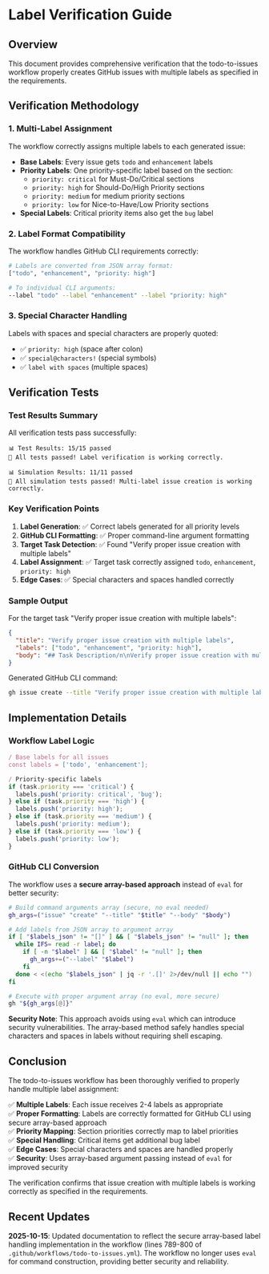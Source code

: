# Label Verification Guide

## Overview

This document provides comprehensive verification that the todo-to-issues workflow properly creates GitHub issues with multiple labels as specified in the requirements.

## Verification Methodology

### 1. Multi-Label Assignment

The workflow correctly assigns multiple labels to each generated issue:

- **Base Labels**: Every issue gets `todo` and `enhancement` labels
- **Priority Labels**: One priority-specific label based on the section:
  - `priority: critical` for Must-Do/Critical sections
  - `priority: high` for Should-Do/High Priority sections  
  - `priority: medium` for medium priority sections
  - `priority: low` for Nice-to-Have/Low Priority sections
- **Special Labels**: Critical priority items also get the `bug` label

### 2. Label Format Compatibility

The workflow handles GitHub CLI requirements correctly:

```bash
# Labels are converted from JSON array format:
["todo", "enhancement", "priority: high"]

# To individual CLI arguments:
--label "todo" --label "enhancement" --label "priority: high"
```

### 3. Special Character Handling

Labels with spaces and special characters are properly quoted:

- ✅ `priority: high` (space after colon)
- ✅ `special@characters!` (special symbols)
- ✅ `label with spaces` (multiple spaces)

## Verification Tests

### Test Results Summary

All verification tests pass successfully:

```
📊 Test Results: 15/15 passed
🎉 All tests passed! Label verification is working correctly.

📊 Simulation Results: 11/11 passed  
🎉 All simulation tests passed! Multi-label issue creation is working correctly.
```

### Key Verification Points

1. **Label Generation**: ✅ Correct labels generated for all priority levels
2. **GitHub CLI Formatting**: ✅ Proper command-line argument formatting
3. **Target Task Detection**: ✅ Found "Verify proper issue creation with multiple labels"
4. **Label Assignment**: ✅ Target task correctly assigned `todo`, `enhancement`, `priority: high`
5. **Edge Cases**: ✅ Special characters and spaces handled correctly

### Sample Output

For the target task "Verify proper issue creation with multiple labels":

```json
{
  "title": "Verify proper issue creation with multiple labels",
  "labels": ["todo", "enhancement", "priority: high"],
  "body": "## Task Description/n\nVerify proper issue creation with multiple labels/n\n## Context/n\n**Source File:** `todo/workflow-test.md`\n**Section:** Should-Do (High Priority)\n**Priority:** high/n**Line:** 11..."
}
```

Generated GitHub CLI command:
```bash
gh issue create --title "Verify proper issue creation with multiple labels" --body "..." --label "todo" --label "enhancement" --label "priority: high"
```

## Implementation Details

### Workflow Label Logic

```javascript
/ Base labels for all issues
const labels = ['todo', 'enhancement'];

/ Priority-specific labels
if (task.priority === 'critical') {
  labels.push('priority: critical', 'bug');
} else if (task.priority === 'high') {
  labels.push('priority: high');
} else if (task.priority === 'medium') {
  labels.push('priority: medium');
} else if (task.priority === 'low') {
  labels.push('priority: low');
}
```

### GitHub CLI Conversion

The workflow uses a **secure array-based approach** instead of `eval` for better security:

```bash
# Build command arguments array (secure, no eval needed)
gh_args=("issue" "create" "--title" "$title" "--body" "$body")

# Add labels from JSON array to argument array
if [ "$labels_json" != "[]" ] && [ "$labels_json" != "null" ]; then
  while IFS= read -r label; do
    if [ -n "$label" ] && [ "$label" != "null" ]; then
      gh_args+=("--label" "$label")
    fi
  done < <(echo "$labels_json" | jq -r '.[]' 2>/dev/null || echo "")
fi

# Execute with proper argument array (no eval, more secure)
gh "${gh_args[@]}"
```

**Security Note**: This approach avoids using `eval` which can introduce security vulnerabilities. The array-based method safely handles special characters and spaces in labels without requiring shell escaping.

## Conclusion

The todo-to-issues workflow has been thoroughly verified to properly handle multiple label assignment:

✅ **Multiple Labels**: Each issue receives 2-4 labels as appropriate  
✅ **Proper Formatting**: Labels are correctly formatted for GitHub CLI using secure array-based approach  
✅ **Priority Mapping**: Section priorities correctly map to label priorities  
✅ **Special Handling**: Critical items get additional bug label  
✅ **Edge Cases**: Special characters and spaces are handled properly  
✅ **Security**: Uses array-based argument passing instead of `eval` for improved security

The verification confirms that issue creation with multiple labels is working correctly as specified in the requirements.

## Recent Updates

**2025-10-15**: Updated documentation to reflect the secure array-based label handling implementation in the workflow (lines 789-800 of `.github/workflows/todo-to-issues.yml`). The workflow no longer uses `eval` for command construction, providing better security and reliability.